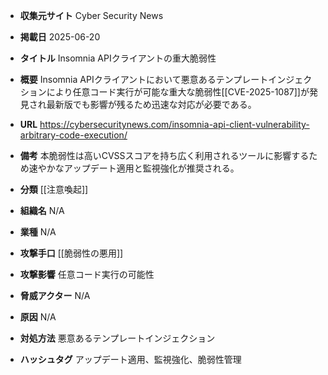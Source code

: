 - **収集元サイト**
Cyber Security News

- **掲載日**
2025-06-20

- **タイトル**
Insomnia APIクライアントの重大脆弱性

- **概要**
Insomnia APIクライアントにおいて悪意あるテンプレートインジェクションにより任意コード実行が可能な重大な脆弱性[[CVE-2025-1087]]が発見され最新版でも影響が残るため迅速な対応が必要である。

- **URL**
https://cybersecuritynews.com/insomnia-api-client-vulnerability-arbitrary-code-execution/

- **備考**
本脆弱性は高いCVSSスコアを持ち広く利用されるツールに影響するため速やかなアップデート適用と監視強化が推奨される。

- **分類**
[[注意喚起]]

- **組織名**
N/A

- **業種**
N/A

- **攻撃手口**
[[脆弱性の悪用]]

- **攻撃影響**
任意コード実行の可能性

- **脅威アクター**
N/A

- **原因**
N/A

- **対処方法**
悪意あるテンプレートインジェクション

- **ハッシュタグ**
アップデート適用、監視強化、脆弱性管理
